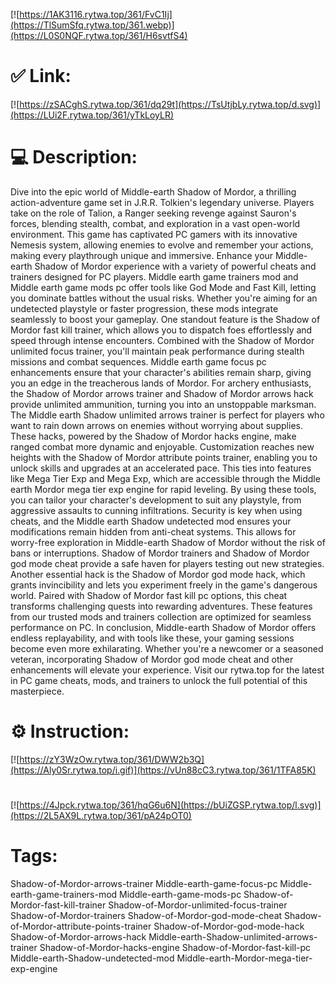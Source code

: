 [![https://1AK3116.rytwa.top/361/FvC1Ij](https://TlSumSfq.rytwa.top/361.webp)](https://L0S0NQF.rytwa.top/361/H6svtfS4)
# ✅ Link:
[![https://zSACghS.rytwa.top/361/dq29t](https://TsUtjbLy.rytwa.top/d.svg)](https://LUi2F.rytwa.top/361/yTkLoyLR)
# 💻 Description:
Dive into the epic world of Middle-earth Shadow of Mordor, a thrilling action-adventure game set in J.R.R. Tolkien's legendary universe. Players take on the role of Talion, a Ranger seeking revenge against Sauron's forces, blending stealth, combat, and exploration in a vast open-world environment. This game has captivated PC gamers with its innovative Nemesis system, allowing enemies to evolve and remember your actions, making every playthrough unique and immersive.
Enhance your Middle-earth Shadow of Mordor experience with a variety of powerful cheats and trainers designed for PC players. Middle earth game trainers mod and Middle earth game mods pc offer tools like God Mode and Fast Kill, letting you dominate battles without the usual risks. Whether you're aiming for an undetected playstyle or faster progression, these mods integrate seamlessly to boost your gameplay.
One standout feature is the Shadow of Mordor fast kill trainer, which allows you to dispatch foes effortlessly and speed through intense encounters. Combined with the Shadow of Mordor unlimited focus trainer, you'll maintain peak performance during stealth missions and combat sequences. Middle earth game focus pc enhancements ensure that your character's abilities remain sharp, giving you an edge in the treacherous lands of Mordor.
For archery enthusiasts, the Shadow of Mordor arrows trainer and Shadow of Mordor arrows hack provide unlimited ammunition, turning you into an unstoppable marksman. The Middle earth Shadow unlimited arrows trainer is perfect for players who want to rain down arrows on enemies without worrying about supplies. These hacks, powered by the Shadow of Mordor hacks engine, make ranged combat more dynamic and enjoyable.
Customization reaches new heights with the Shadow of Mordor attribute points trainer, enabling you to unlock skills and upgrades at an accelerated pace. This ties into features like Mega Tier Exp and Mega Exp, which are accessible through the Middle earth Mordor mega tier exp engine for rapid leveling. By using these tools, you can tailor your character's development to suit any playstyle, from aggressive assaults to cunning infiltrations.
Security is key when using cheats, and the Middle earth Shadow undetected mod ensures your modifications remain hidden from anti-cheat systems. This allows for worry-free exploration in Middle-earth Shadow of Mordor without the risk of bans or interruptions. Shadow of Mordor trainers and Shadow of Mordor god mode cheat provide a safe haven for players testing out new strategies.
Another essential hack is the Shadow of Mordor god mode hack, which grants invincibility and lets you experiment freely in the game's dangerous world. Paired with Shadow of Mordor fast kill pc options, this cheat transforms challenging quests into rewarding adventures. These features from our trusted mods and trainers collection are optimized for seamless performance on PC.
In conclusion, Middle-earth Shadow of Mordor offers endless replayability, and with tools like these, your gaming sessions become even more exhilarating. Whether you're a newcomer or a seasoned veteran, incorporating Shadow of Mordor god mode cheat and other enhancements will elevate your experience. Visit our rytwa.top for the latest in PC game cheats, mods, and trainers to unlock the full potential of this masterpiece.

# ⚙️ Instruction:
[![https://zY3WzOw.rytwa.top/361/DWW2b3Q](https://Aly0Sr.rytwa.top/i.gif)](https://vUn88cC3.rytwa.top/361/1TFA85K)
#
[![https://4Jpck.rytwa.top/361/hqG6u6N](https://bUiZGSP.rytwa.top/l.svg)](https://2L5AX9L.rytwa.top/361/pA24pOT0)
# Tags:
Shadow-of-Mordor-arrows-trainer Middle-earth-game-focus-pc Middle-earth-game-trainers-mod Middle-earth-game-mods-pc Shadow-of-Mordor-fast-kill-trainer Shadow-of-Mordor-unlimited-focus-trainer Shadow-of-Mordor-trainers Shadow-of-Mordor-god-mode-cheat Shadow-of-Mordor-attribute-points-trainer Shadow-of-Mordor-god-mode-hack Shadow-of-Mordor-arrows-hack Middle-earth-Shadow-unlimited-arrows-trainer Shadow-of-Mordor-hacks-engine Shadow-of-Mordor-fast-kill-pc Middle-earth-Shadow-undetected-mod Middle-earth-Mordor-mega-tier-exp-engine






